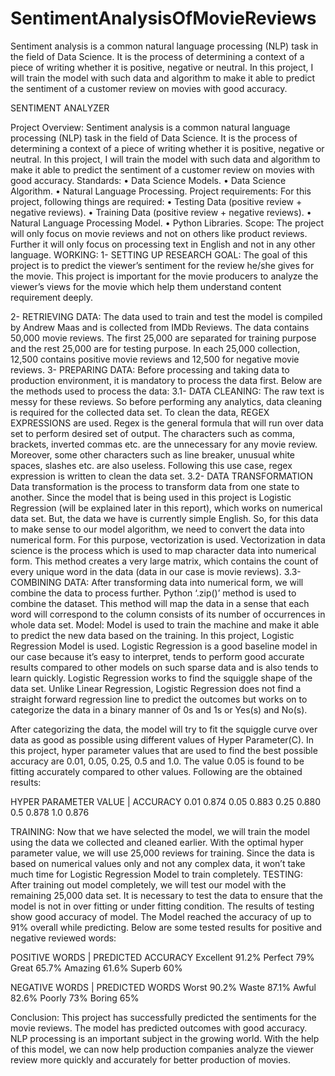 # SentimentAnalysisOfMovieReviews
Sentiment analysis is a common natural language processing (NLP) task in the field of Data Science. It is the process of determining a context of a piece of writing whether it is positive, negative or neutral. In this project, I will train the model with such data and algorithm to make it able to predict the sentiment of a customer review on movies with good accuracy.

SENTIMENT ANALYZER
 
Project Overview:
Sentiment analysis is a common natural language processing (NLP) task in the field of Data Science. It is the process of determining a context of a piece of writing whether it is positive, negative or neutral. In this project, I will train the model with such data and algorithm to make it able to predict the sentiment of a customer review on movies with good accuracy.
Standards:
•	Data Science Models.
•	Data Science Algorithm.
•	Natural Language Processing.
Project requirements:
For this project, following things are required:
•	Testing Data (positive review + negative reviews).
•	Training Data (positive review + negative reviews). 
•	Natural Language Processing Model.
•	Python Libraries.
Scope:
The project will only focus on movie reviews and not on others like product reviews. Further it will only focus on processing text in English and not in any other language.
WORKING:
1-	SETTING UP RESEARCH GOAL:
The goal of this project is to predict the viewer’s sentiment for the review he/she gives for the movie. This project is important for the movie producers to analyze the viewer’s views for the movie which help them understand content requirement deeply.


2-	RETRIEVING DATA:
The data used to train and test the model is compiled by Andrew Maas and is collected from IMDb Reviews. 
The data contains 50,000 movie reviews. The first 25,000 are separated for training purpose and the rest 25,000 are for testing purpose. In each 25,000 collection, 12,500 contains positive movie reviews and 12,500 for negative movie reviews.
3-	PREPARING DATA:
Before processing and taking data to production environment, it is mandatory to process the data first. Below are the methods used to process the data:
3.1- DATA CLEANING:
The raw text is messy for these reviews. So before performing any analytics, data cleaning is required for the collected data set.
To clean the data, REGEX EXPRESSIONS are used. Regex is the general formula that will run over data set to perform desired set of output. The characters such as comma, brackets, inverted commas etc. are the unnecessary for any movie review. Moreover, some other characters such as line breaker, unusual white spaces, slashes etc. are also useless. Following this use case, regex expression is written to clean the data set.
3.2- DATA TRANSFORMATION
Data transformation is the process to transform data from one state to another. Since the model that is being used in this project is Logistic Regression (will be explained later in this report), which works on numerical data set. But, the data we have is currently simple English. 
So, for this data to make sense to our model algorithm, we need to convert the data into numerical form. For this purpose, vectorization is used.
Vectorization in data science is the process which is used to map character data into numerical form. This method creates a very large matrix, which contains the count of every unique word in the data (data in our case is movie reviews). 
3.3- COMBINING DATA:
After transforming data into numerical form, we will combine the data to process further. Python ‘.zip()’ method is used to combine the dataset. This method will map the data in a sense that each word will correspond to the column consists of its number of occurrences in whole data set.
Model:
Model is used to train the machine and make it able to predict the new data based on the training. In this project, Logistic Regression Model is used. Logistic Regression is a good baseline model in our case because it’s easy to interpret, tends to perform good accurate results compared to other models on such sparse data and is also tends to learn quickly.
Logistic Regression works to find the squiggle shape of the data set. Unlike Linear Regression, Logistic Regression does not find a straight forward regression line to predict the outcomes but works on to categorize the data in a binary manner of 0s and 1s or Yes(s) and No(s).
 
After categorizing the data, the model will try to fit the squiggle curve over data as good as possible using different values of Hyper Parameter(C). In this project, hyper parameter values that are used to find the best possible accuracy are 0.01, 0.05, 0.25, 0.5 and 1.0. The value 0.05 is found to be fitting accurately compared to other values. Following are the obtained results:

HYPER PARAMETER VALUE |	ACCURACY
0.01	0.874
0.05	0.883
0.25	0.880
0.5	0.878
1.0	0.876

 

TRAINING:
Now that we have selected the model, we will train the model using the data we collected and cleaned earlier. With the optimal hyper parameter value, we will use 25,000 reviews for training. Since the data is based on numerical values only and not any complex data, it won’t take much time for Logistic Regression Model to train completely.
TESTING:
After training out model completely, we will test our model with the remaining 25,000 data set. It is necessary to test the data to ensure that the model is not in over fitting or under fitting condition. 
The results of testing show good accuracy of model. The Model reached the accuracy of up to 91% overall while predicting. Below are some tested results for positive and negative reviewed words:





POSITIVE WORDS |	PREDICTED ACCURACY
Excellent	91.2%
Perfect	79%
Great	65.7%
Amazing	61.6%
Superb	60%


NEGATIVE WORDS |	PREDICTED WORDS
Worst	90.2%
Waste	87.1%
Awful	82.6%
Poorly	73%
Boring	65%


Conclusion:
This project has successfully predicted the sentiments for the movie reviews. The model has predicted outcomes with good accuracy. NLP processing is an important subject in the growing world. With the help of this model, we can now help production companies analyze the viewer review more quickly and accurately for better production of movies.  


